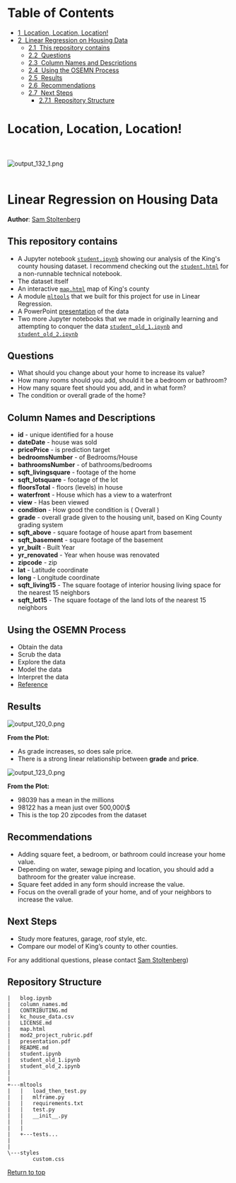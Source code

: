 <h1>Table of Contents<span class="tocSkip"></span></h1>
<div class="toc"><ul class="toc-item"><li><span><a href="#Location,-Location,-Location!" data-toc-modified-id="Location,-Location,-Location!-1"><span class="toc-item-num">1&nbsp;&nbsp;</span>Location, Location, Location!</a></span></li><li><span><a href="#Linear-Regression-on-Housing-Data" data-toc-modified-id="Linear-Regression-on-Housing-Data-2"><span class="toc-item-num">2&nbsp;&nbsp;</span>Linear Regression on Housing Data</a></span><ul class="toc-item"><li><span><a href="#This-repository-contains" data-toc-modified-id="This-repository-contains-2.1"><span class="toc-item-num">2.1&nbsp;&nbsp;</span>This repository contains</a></span></li><li><span><a href="#Questions" data-toc-modified-id="Questions-2.2"><span class="toc-item-num">2.2&nbsp;&nbsp;</span>Questions</a></span></li><li><span><a href="#Column-Names-and-Descriptions" data-toc-modified-id="Column-Names-and-Descriptions-2.3"><span class="toc-item-num">2.3&nbsp;&nbsp;</span>Column Names and Descriptions</a></span></li><li><span><a href="#Using-the-OSEMN-Process" data-toc-modified-id="Using-the-OSEMN-Process-2.4"><span class="toc-item-num">2.4&nbsp;&nbsp;</span>Using the OSEMN Process</a></span></li><li><span><a href="#Results" data-toc-modified-id="Results-2.5"><span class="toc-item-num">2.5&nbsp;&nbsp;</span>Results</a></span></li><li><span><a href="#Recommendations" data-toc-modified-id="Recommendations-2.6"><span class="toc-item-num">2.6&nbsp;&nbsp;</span>Recommendations</a></span></li><li><span><a href="#Next-Steps" data-toc-modified-id="Next-Steps-2.7"><span class="toc-item-num">2.7&nbsp;&nbsp;</span>Next Steps</a></span><ul class="toc-item"><li><span><a href="#Repository-Structure" data-toc-modified-id="Repository-Structure-2.7.1"><span class="toc-item-num">2.7.1&nbsp;&nbsp;</span>Repository Structure</a></span></li></ul></li></ul></li></ul></div>


# Location, Location, Location!
<br></br>
![output_132_1.png](/img/output_132_1.png)
<br></br>
# Linear Regression on Housing Data

**Author**: <a href="https://sites.google.com/skelouse.com/home/">Sam Stoltenberg</a>

## This repository contains
 -  A Jupyter notebook <a href="https://github.com/skelouse/mod-2-project/blob/master/student.ipynb">`student.ipynb`</a> showing our analysis of the King's county housing dataset.  I recommend checking out the <a href="https://github.com/skelouse/mod-2-project/blob/master/html notebook/student.html">`student.html`</a> for a non-runnable technical notebook.
- The dataset itself
- An interactive <a href="https://github.com/skelouse/mod-2-project/blob/master/map.html">`map.html`</a> map of King's county
- A module <a href="https://github.com/skelouse/mod-2-project/tree/master/mltools">`mltools`</a> that we built for this project for use in Linear Regression.
- A PowerPoint <a href="https://github.com/skelouse/mod-2-project/blob/master/presentation.pdf">presentation</a> of the data
- Two more Jupyter notebooks that we made in originally learning and attempting to conquer the data <a href="https://github.com/skelouse/mod-2-project/blob/master/student_old_1.ipynb">`student_old_1.ipynb`</a> and <a href="https://github.com/skelouse/mod-2-project/blob/master/student_old_2.ipynb">`student_old_2.ipynb`</a>



## Questions

 - What should you change about your home to increase its value?
- How many rooms should you add, should it be a bedroom or bathroom?
- How many square feet should you add, and in what form?
- The condition or overall grade of the home?


## Column Names and Descriptions
 * **id** - unique identified for a house
* **dateDate** - house was sold
* **pricePrice** -  is prediction target
* **bedroomsNumber** -  of Bedrooms/House
* **bathroomsNumber** -  of bathrooms/bedrooms
* **sqft_livingsquare** -  footage of the home
* **sqft_lotsquare** -  footage of the lot
* **floorsTotal** -  floors (levels) in house
* **waterfront** - House which has a view to a waterfront
* **view** - Has been viewed
* **condition** - How good the condition is ( Overall )
* **grade** - overall grade given to the housing unit, based on King County grading system
* **sqft_above** - square footage of house apart from basement
* **sqft_basement** - square footage of the basement
* **yr_built** - Built Year
* **yr_renovated** - Year when house was renovated
* **zipcode** - zip
* **lat** - Latitude coordinate
* **long** - Longitude coordinate
* **sqft_living15** - The square footage of interior housing living space for the nearest 15 neighbors
* **sqft_lot15** - The square footage of the land lots of the nearest 15 neighbors
## Using the OSEMN Process
 - Obtain the data
- Scrub the data
- Explore the data
- Model the data
- Interpret the data
- <a href="https://machinelearningmastery.com/how-to-work-through-a-problem-like-a-data-scientist/">Reference</a>


## Results

![output_120_0.png](/img/output_120_0.png)
<div class="shadow alert alert-success">
  <strong>From the Plot:</strong> 
    <ul>
        <li>As grade increases, so does sale price.</li>
        <li>There is a strong linear relationship between <b>grade</b> and <b>price</b>.</li>
    </ul>
</div>


![output_123_0.png](/img/output_123_0.png)
<div class="shadow alert alert-success">
  <strong>From the Plot:</strong> 
    <ul>
        <li>98039 has a mean in the millions</li>
        <li>98122 has a mean just over 500,000\$</li>
        <li>This is the top 20 zipcodes from the dataset</li></ul>
</div>


## Recommendations

 - Adding square feet, a bedroom, or bathroom could increase your home value.
- Depending on water, sewage piping and location, you should add a bathroom for the
greater value increase.
- Square feet added in any form should increase the value.
- Focus on the overall grade of your home, and of your neighbors to increase the value.


## Next Steps

 - Study more features, garage, roof style, etc.
- Compare our model of King’s county to other counties.



For any additional questions, please contact <a href="mailto:sam@skelouse.com">Sam Stoltenberg</a>)


## Repository Structure

```
|   blog.ipynb
|   column_names.md
|   CONTRIBUTING.md
|   kc_house_data.csv
|   LICENSE.md
|   map.html
|   mod2_project_rubric.pdf
|   presentation.pdf
|   README.md
|   student.ipynb
|   student_old_1.ipynb
|   student_old_2.ipynb
|       
|       
+---mltools
|   |   load_then_test.py
|   |   mlframe.py
|   |   requirements.txt
|   |   test.py
|   |   __init__.py
|   |
|   |
|   +---tests...
|
|
\---styles
        custom.css

```

<a href=#Table-of-Contents>Return to top</a>
